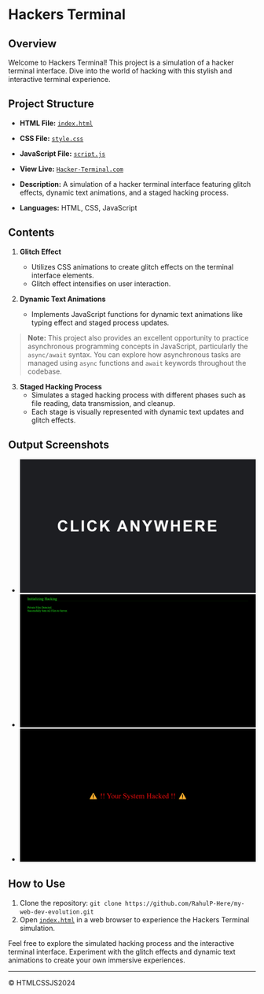 # Hackers Terminal

## Overview

Welcome to Hackers Terminal! This project is a simulation of a hacker terminal interface. Dive into the world of hacking with this stylish and interactive terminal experience.

## Project Structure

- **HTML File:** [`index.html`](index.html)

- **CSS File:** [`style.css`](style.css)

- **JavaScript File:** [`script.js`](script.js)

- **View Live:** [`Hacker-Terminal.com`](https://rahulp-here.github.io/my-web-dev-evolution.github.io/Project-7/index.html)

- **Description:** A simulation of a hacker terminal interface featuring glitch effects, dynamic text animations, and a staged hacking process.
- **Languages:** HTML, CSS, JavaScript

## Contents

1. **Glitch Effect**
   - Utilizes CSS animations to create glitch effects on the terminal interface elements.
   - Glitch effect intensifies on user interaction.

2. **Dynamic Text Animations**
   - Implements JavaScript functions for dynamic text animations like typing effect and staged process updates.

> **Note:** This project also provides an excellent opportunity to practice asynchronous programming concepts in JavaScript, particularly the `async/await` syntax. You can explore how asynchronous tasks are managed using `async` functions and `await` keywords throughout the codebase.

3. **Staged Hacking Process**
   - Simulates a staged hacking process with different phases such as file reading, data transmission, and cleanup.
   - Each stage is visually represented with dynamic text updates and glitch effects.

## Output Screenshots

- ![Hackers Terminal Interface](./assets/outputs/click.png)
- ![Hackers Terminal Interface](./assets/outputs/start.png)
- ![Hackers Terminal Interface](./assets/outputs/hacked.png)

## How to Use

1. Clone the repository: `git clone https://github.com/RahulP-Here/my-web-dev-evolution.git`
2. Open [`index.html`](index.html) in a web browser to experience the Hackers Terminal simulation.

Feel free to explore the simulated hacking process and the interactive terminal interface. Experiment with the glitch effects and dynamic text animations to create your own immersive experiences.

---

&copy; HTMLCSSJS2024
